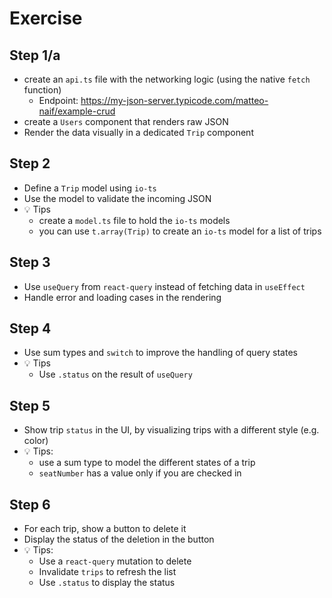 # Exercise

## Step 1/a

- create an `api.ts` file with the networking logic (using the native `fetch` function)
  - Endpoint: https://my-json-server.typicode.com/matteo-naif/example-crud
- create a `Users` component that renders raw JSON
- Render the data visually in a dedicated `Trip` component

## Step 2

- Define a `Trip` model using `io-ts`
- Use the model to validate the incoming JSON
- 💡 Tips
    - create a `model.ts` file to hold the `io-ts` models
    - you can use `t.array(Trip)` to create an `io-ts` model for a list of trips

## Step 3

- Use `useQuery` from `react-query` instead of fetching data in `useEffect`
- Handle error and loading cases in the rendering

## Step 4

- Use sum types and `switch` to improve the handling of query states
- 💡 Tips
    - Use `.status` on the result of `useQuery`

## Step 5

- Show trip `status` in the UI, by visualizing trips with a different style (e.g. color)
- 💡 Tips:
    - use a sum type to model the different states of a trip
    - `seatNumber` has a value only if you are checked in

## Step 6

- For each trip, show a button to delete it
- Display the status of the deletion in the button
- 💡 Tips:
    - Use a `react-query` mutation to delete
    - Invalidate `trips` to refresh the list
    - Use `.status` to display the status